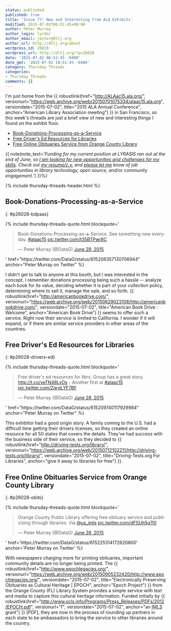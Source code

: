 ```yaml
---
status: published
published: true
title: 'Issue 77: New and Interesting from ALA Exhibits'
modified: 2015-07-02T06:51:45+00:00
author: Peter Murray
author_login: lyrdor
author_email: jester@dltj.org
author_url: http://dltj.org/about
wordpress_id: 26028
wordpress_url: http://dltj.org/?p=26028
date: '2015-07-02 06:51:45 -0400'
date_gmt: '2015-07-02 10:51:45 -0400'
category: Thursday Threads
categories:
- Thursday Threads
comments: []
---
```


I'm just home from the {{ robustlink(href="http://ALAac15.ala.org/", versionurl="https://web.archive.org/web/20150701075334/alaac15.ala.org", versiondate="2015-07-02", title="2015 ALA Annual Conference", anchor="American Library Association meeting") }} in San Francisco, so this week's threads are just a brief view of new and interesting things I found on the exhibit floor.

* <a href="{% post_url 2015-07-02-thursday-threads-2015w26 %}/#p26028-bdpaas">Book-Donations-Processing-as-a-Service</a>
* <a href="{% post_url 2015-07-02-thursday-threads-2015w26 %}/#p26028-drivers-ed">Free Driver's Ed Resources for Libraries</a>
* <a href="{% post_url 2015-07-02-thursday-threads-2015w26 %}/#p26028-obits">Free Online Obituaries Service from Orange County Library</a>

{{ note(note_text='<em>Funding for my current position at LYRASIS ran out at the end of June, so <a href="/article/seeking-new-opportunity" title="Seeking new opportunity in library technology | Disruptive Library Technology Jester">I am looking for new opportunities and challenges for my skills</a>.  Check out <a href="https://dltj.org/resume/">my resume/<i>c.v.</i></a> and <a href="/contact/">please let me</a> know of job opportunities in library technology, open source, and/or community engagement.</em>') }}%}

{% include thursday-threads-header.html %}

## Book-Donations-Processing-as-a-Service
{: #p26028-bdpaas}

{% include thursday-threads-quote.html
blockquote='<blockquote class="twitter-tweet" lang="en"><p lang="en" dir="ltr">Book-Donations-Processing-as-a-Service. See something new everyday. <a href="https://twitter.com/hashtag/alaac15?src=hash">#alaac15</a> <a href="http://t.co/t35BTPwr8C" title="http://t.co/t35BTPwr8C">pic.twitter.com/t35BTPwr8C</a></p>
<p>&mdash; Peter Murray (@DataG) <a href="https://twitter.com/DataG/status/615206357130706944">June 28, 2015</a></p></blockquote>'
href="https://twitter.com/DataG/status/615206357130706944"
anchor="Peter Murray on Twitter" %}
<script async src="//platform.twitter.com/widgets.js" charset="utf-8"></script>

I didn't get to talk to anyone at this booth, but I was interested in the concept.  I remember donations processing being such a hassle -- analyze each book for its value, deciding whether it is part of your collection policy, determining where to sell it, manage the sale, and so forth.  {{ robustlink(href="http://americanbookdrive.com/", versionurl="https://web.archive.org/web/20150629023108/http://americanbookdrive.com/", versiondate="2015-07-02", title="American Book Drive : Welcome", anchor="American Book Drive") }} seems to offer such a service.  Right now their service is limited to California.  I wonder if it will expand, or if there are similar service providers in other areas of the countries.


## Free Driver's Ed Resources for Libraries
{: #p26028-drivers-ed}

{% include thursday-threads-quote.html
blockquote='<blockquote class="twitter-tweet" lang="en"><p lang="en" dir="ltr">Free driver&#39;s ed resources for librs. Group has a great story. <a href="http://t.co/veTN48LyOs" title="http://t.co/veTN48LyOs">http://t.co/veTN48LyOs</a> - Another first at <a href="https://twitter.com/hashtag/alaac15?src=hash">#alaac15</a> <a href="http://t.co/ZqrqLYF7BF" title="http://t.co/ZqrqLYF7BF">pic.twitter.com/ZqrqLYF7BF</a></p>
<p>&mdash; Peter Murray (@DataG) <a href="https://twitter.com/DataG/status/615209740117929984">June 28, 2015</a></p></blockquote>'
href="https://twitter.com/DataG/status/615209740117929984"
anchor="Peter Murray on Twitter" %}

This exhibitor had a good origin story.  A family coming to the U.S. had a difficult time getting their drivers licenses, so they created an online resource for all 50 states that covers the details.  They've had success with the business side of their service, so they decided to {{ robustlink(href="http://driving-tests.org/library/", versionurl="https://web.archive.org/web/20150712102211/http://driving-tests.org/library/", versiondate="2015-07-02", title="Driving-Tests.org For Libraries", anchor="give it away to libraries for free") }}.

## Free Online Obituaries Service from Orange County Library
{: #p26028-obits}

{% include thursday-threads-quote.html
blockquote='<blockquote class="twitter-tweet" lang="en"><p lang="en" dir="ltr">Orange County Public Library offering free obituary service and publicizing through libraries. Via <a href="https://twitter.com/US_IMLS">@us_imls</a> <a href="http://t.co/dFSUh5q7l0" title="http://t.co/dFSUh5q7l0">pic.twitter.com/dFSUh5q7l0</a></p>
<p>&mdash; Peter Murray (@DataG) <a href="https://twitter.com/DataG/status/615225314172620800">June 28, 2015</a></p></blockquote>'
href='https://twitter.com/DataG/status/615225314172620800'
anchor='Peter Murray on Twitter' %}

With newspapers charging more for printing obituaries, important community details are no longer being printed.  The {{ robustlink(href="http://www.epochlegacies.org/", versionurl="https://web.archive.org/web/20150905232420/http://www.epochlegacies.org/", versiondate="2015-07-02", title="Electronically Preserving Obituaries as Cultural Heritage | EPOCH", anchor="Epoch Project") }} from the Orange County (FL) Library System provides a simple service with text and media to capture this cultural heritage information.  Funded initially by {{ robustlink(href="http://www.ocls.info/Programs/Press_Releases/PDFs/2012/EPOCH.pdf", versionurl="f", versiondate="2015-07-02", anchor="an <abbr title='Institute of Museum and Library Services'>IMLS</abbr> grant") }} [PDF], they are now in the process of rounding up partners in each state to be ambassadors to bring the service to other libraries around the country.

